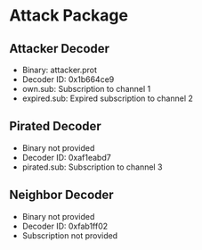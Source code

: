 # Attack Package
## Attacker Decoder
 - Binary: attacker.prot
 - Decoder ID: 0x1b664ce9
 - own.sub: Subscription to channel 1
 - expired.sub: Expired subscription to channel 2

## Pirated Decoder
 - Binary not provided
 - Decoder ID: 0xaf1eabd7
 - pirated.sub: Subscription to channel 3

## Neighbor Decoder
 - Binary not provided
 - Decoder ID: 0xfab1ff02
 - Subscription not provided
